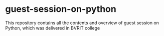 # guest-session-on-python
This repository contains all the contents and overview of guest session on Python, which was delivered in BVRIT college
